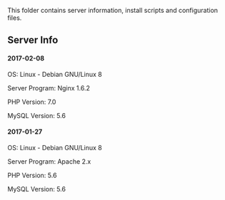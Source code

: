 This folder contains server information, install scripts and configuration files.

## Server Info
#### 2017-02-08
OS: Linux - Debian GNU/Linux 8

Server Program: Nginx 1.6.2

PHP Version: 7.0

MySQL Version: 5.6

#### 2017-01-27
OS: Linux - Debian GNU/Linux 8

Server Program: Apache 2.x

PHP Version: 5.6

MySQL Version: 5.6
